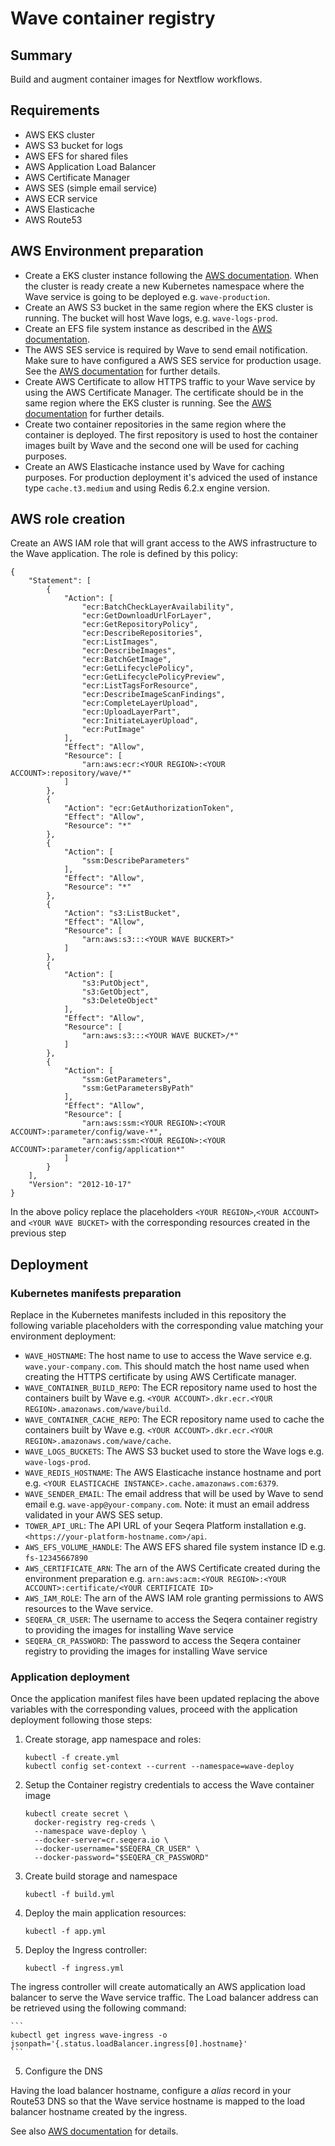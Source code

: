 # Wave container registry 

## Summary 

Build and augment container images for Nextflow workflows.

## Requirements

* AWS EKS cluster
* AWS S3 bucket for logs
* AWS EFS for shared files
* AWS Application Load Balancer
* AWS Certificate Manager
* AWS SES (simple email service)
* AWS ECR service
* AWS Elasticache
* AWS Route53

## AWS Environment preparation

* Create a EKS cluster instance following the [AWS documentation](https://docs.aws.amazon.com/eks/latest/userguide/create-cluster.html). When the cluster is ready create a new Kubernetes namespace where the Wave service is going to be deployed e.g. `wave-production`.
* Create an AWS S3 bucket in the same region where the EKS cluster is running. The bucket will host Wave logs, e.g. `wave-logs-prod`.
* Create an EFS file system instance as described in the [AWS documentation](https://docs.aws.amazon.com/efs/latest/ug/gs-step-two-create-efs-resources.html).
* The AWS SES service is required by Wave to send email notification. Make sure to have configured a AWS SES service for production usage. See the [AWS documentation](https://docs.aws.amazon.com/ses/latest/dg/request-production-access.html) for further details.
* Create AWS Certificate to allow HTTPS traffic to your Wave service by using the AWS Certificate Manager. The certificate should be in the same region where the EKS cluster is running. See the [AWS documentation](https://docs.aws.amazon.com/acm/latest/userguide/gs-acm-request-public.html) for further details.
* Create two container repositories in the same region where the container is deployed. The first repository is used to host the container images built by Wave and the second one will be used for caching purposes.
* Create an AWS Elasticache instance used by Wave for caching purposes. For production deployment it's adviced the used of instance type `cache.t3.medium` and using Redis 6.2.x engine version.

## AWS role creation

Create an AWS IAM role that will grant access to the AWS infrastructure to the Wave application.
The role is defined by this policy:


```
{
    "Statement": [
        {
            "Action": [
                "ecr:BatchCheckLayerAvailability",
                "ecr:GetDownloadUrlForLayer",
                "ecr:GetRepositoryPolicy",
                "ecr:DescribeRepositories",
                "ecr:ListImages",
                "ecr:DescribeImages",
                "ecr:BatchGetImage",
                "ecr:GetLifecyclePolicy",
                "ecr:GetLifecyclePolicyPreview",
                "ecr:ListTagsForResource",
                "ecr:DescribeImageScanFindings",
                "ecr:CompleteLayerUpload",
                "ecr:UploadLayerPart",
                "ecr:InitiateLayerUpload",
                "ecr:PutImage"
            ],
            "Effect": "Allow",
            "Resource": [
                "arn:aws:ecr:<YOUR REGION>:<YOUR ACCOUNT>:repository/wave/*"
            ]
        },
        {
            "Action": "ecr:GetAuthorizationToken",
            "Effect": "Allow",
            "Resource": "*"
        },
        {
            "Action": [
                "ssm:DescribeParameters"
            ],
            "Effect": "Allow",
            "Resource": "*"
        },
        {
            "Action": "s3:ListBucket",
            "Effect": "Allow",
            "Resource": [
                "arn:aws:s3:::<YOUR WAVE BUCKERT>"
            ]
        },
        {
            "Action": [
                "s3:PutObject",
                "s3:GetObject",
                "s3:DeleteObject"
            ],
            "Effect": "Allow",
            "Resource": [
                "arn:aws:s3:::<YOUR WAVE BUCKET>/*"
            ]
        },
        {
            "Action": [
                "ssm:GetParameters",
                "ssm:GetParametersByPath"
            ],
            "Effect": "Allow",
            "Resource": [
                "arn:aws:ssm:<YOUR REGION>:<YOUR ACCOUNT>:parameter/config/wave-*",
                "arn:aws:ssm:<YOUR REGION>:<YOUR ACCOUNT>:parameter/config/application*"
            ]
        }
    ],
    "Version": "2012-10-17"
}
```

In the above policy replace the placeholders `<YOUR REGION>`,`<YOUR ACCOUNT>` and `<YOUR WAVE BUCKET>`
with the corresponding resources created in the previous step

## Deployment

### Kubernetes manifests preparation

Replace in the Kubernetes manifests included in this repository the following
variable placeholders with the corresponding value matching your environment deployment:

* `WAVE_HOSTNAME`: The host name to use to access the Wave service e.g. `wave.your-company.com`. This should match the host name used when creating the HTTPS certificate by using AWS Certificate manager.
* `WAVE_CONTAINER_BUILD_REPO`: The ECR repository name used to host the containers built by Wave e.g. `<YOUR ACCOUNT>.dkr.ecr.<YOUR REGION>.amazonaws.com/wave/build`.
* `WAVE_CONTAINER_CACHE_REPO`: The ECR repository name used to cache the containers built by Wave e.g. `<YOUR ACCOUNT>.dkr.ecr.<YOUR REGION>.amazonaws.com/wave/cache`.
* `WAVE_LOGS_BUCKETS`: The AWS S3 bucket used to store the Wave logs e.g. `wave-logs-prod`.
* `WAVE_REDIS_HOSTNAME`: The AWS Elasticache instance hostname and port e.g. `<YOUR ELASTICACHE INSTANCE>.cache.amazonaws.com:6379`.
* `WAVE_SENDER_EMAIL`: The email address that will be used by Wave to send email e.g. `wave-app@your-company.com`. Note: it must an email address validated in your AWS SES setup.
* `TOWER_API_URL`: The API URL of your Seqera Platform installation e.g. `<https://your-platform-hostname.com>/api`.
* `AWS_EFS_VOLUME_HANDLE`: The AWS EFS shared file system instance ID e.g. `fs-12345667890`
* `AWS_CERTIFICATE_ARN`: The arn of the AWS Certificate created during the environment preparation e.g. `arn:aws:acm:<YOUR REGION>:<YOUR ACCOUNT>:certificate/<YOUR CERTIFICATE ID>`
* `AWS_IAM_ROLE`: The arn of the AWS IAM role granting permissions to AWS resources to the Wave service.
* `SEQERA_CR_USER`: The username to access the Seqera container registry to providing the images for installing Wave service
* `SEQERA_CR_PASSWORD`: The password to access the Seqera container registry to providing the images for installing Wave service

### Application deployment

Once the application manifest files have been updated replacing the above variables with the
corresponding values, proceed with the application deployment following those steps:


1. Create storage, app namespace and roles:

    ```
    kubectl -f create.yml
    kubectl config set-context --current --namespace=wave-deploy
    ```

2. Setup the Container registry credentials to access the Wave container image

    ```
    kubectl create secret \
      docker-registry reg-creds \
      --namespace wave-deploy \
      --docker-server=cr.seqera.io \
      --docker-username="$SEQERA_CR_USER" \
      --docker-password="$SEQERA_CR_PASSWORD"
    ```

3. Create build storage and namespace

    ```
    kubectl -f build.yml
    ```


4. Deploy the main application resources:

    ```
    kubectl -f app.yml
    ```

5. Deploy the Ingress controller:

    ```
    kubectl -f ingress.yml
    ```

The ingress controller will create automatically an AWS application load balancer to serve the Wave
service traffic. The Load balancer address can be retrieved using the following command:


    ```
    kubectl get ingress wave-ingress -o jsonpath='{.status.loadBalancer.ingress[0].hostname}'
    ```

5. Configure the DNS 

Having the load balancer hostname, configure a *alias* record in your Route53 DNS so that the Wave service
hostname is mapped to the load balancer hostname created by the ingress.

See also [AWS documentation](https://docs.aws.amazon.com/Route53/latest/DeveloperGuide/routing-to-elb-load-balancer.html) for details.

